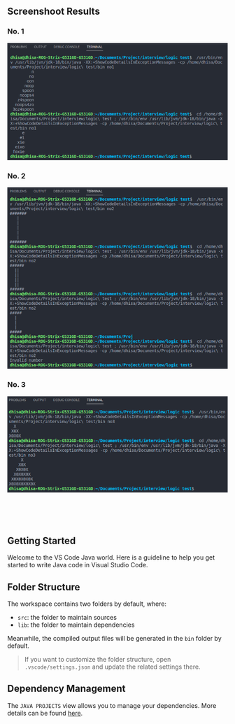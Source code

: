 ## Screenshoot Results
<h3><b>No. 1</b></h3>
<img src="./screenshoot/no1.png" alt="nomor 1" />

<h3><b>No. 2</b></h3>
<img src="./screenshoot/no2.png" alt="nomor 2" />

<h3><b>No. 3</b></h3>
<img src="./screenshoot/no3.png" alt="nomor 3" />

<br/><br/><br/>

## Getting Started

Welcome to the VS Code Java world. Here is a guideline to help you get started to write Java code in Visual Studio Code.

## Folder Structure

The workspace contains two folders by default, where:

- `src`: the folder to maintain sources
- `lib`: the folder to maintain dependencies

Meanwhile, the compiled output files will be generated in the `bin` folder by default.

> If you want to customize the folder structure, open `.vscode/settings.json` and update the related settings there.

## Dependency Management

The `JAVA PROJECTS` view allows you to manage your dependencies. More details can be found [here](https://github.com/microsoft/vscode-java-dependency#manage-dependencies).
